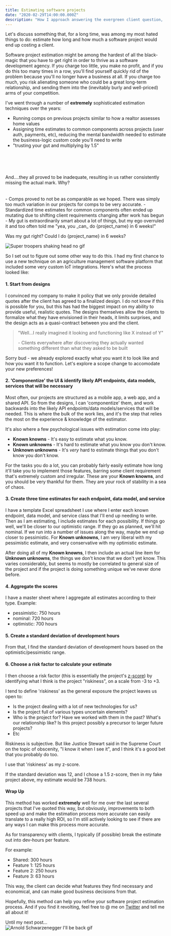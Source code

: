 ```yaml
---
title: Estimating software projects
date: "2020-02-29T14:00:00.000Z"
description: "How I approach answering the evergreen client question, 'What will this cost me and how long will it take?'"
---
```


Let's discuss something that, for a long time, was among my most hated things to do: estimate how long and how much a software project would end up costing a client.

Software project estimation might be among the hardest of all the black-magic that you have to get right in order to thrive as a software development agency. If you charge too little, you make no profit, and if you do this too many times in a row, you'll find yourself quickly rid of the problem because you'll no longer have a business at all. If you charge too much, you risk alienating someone who could be a great long-term relationship, and sending them into the (inevitably burly and well-priced) arms of your competition.

I've went through a number of __extremely__ sophisticated estimation techniques over the years:

- Running comps on previous projects similar to how a realtor assesses home values
- Assigning time estimates to common components across projects (user auth, payments, etc), reducing the mental bandwidth needed to estimate the business-logic custom code you'll need to write
- "trusting your gut and multiplying by 1.5"
<br/>
<br/>
<br/>
<br/>
And....they all proved to be inadequate, resulting in us rather consistently missing the actual mark. Why?
<br/>
<br/>
<br/>
- Comps proved to not be as comparable as we hoped. There was simply too much variation in our projects for comps to be very accurate.
- Standardized time estimates for common components often ended up mutating due to shifting client requirements changing after work has begun
- My gut is extraordinarily smart about a lot of things, but my ego overruled it and too often told me "yea, you _can_ do {project_name} in 6 weeks!"

Was my gut right? Could I do {project_name} in 6 weeks?

![Super troopers shaking head no gif](https://media.giphy.com/media/9NLYiOUxnKAJLIycEv/giphy.gif)

So I set out to figure out some other way to do this. I had my first chance to use a new technique on an agriculture management software platform that included some very custom IoT integrations. Here's what the process looked like:

#### 1. Start from designs

I convinced my company to make it policy that we only provide detailed quotes after the client has agreed to a finalized design. I do not know if this is possible for you, but this has had the biggest impact on my ability to provide useful, realistic quotes. The designs themselves allow the clients to formalize what they have envisioned in their heads, it limits surprises, and the design acts as a quasi-contract between you and the client.

>"Well...I really imagined it looking and functioning like X instead of Y"
>
> \- Clients everywhere after discovering they actually wanted something different than what they asked to be built

Sorry bud - we already explored exactly what you want it to look like and how you want it to function. Let's explore a scope change to accomodate your new preferences!

#### 2. 'Componentize' the UI & identify likely API endpoints, data models, services that will be necessary

Most often, our projects are structured as a mobile app, a web app, and a shared API. So from the designs, I can 'componentize' them, and work backwards into the likely API endpoints/data models/services that will be needed. This is where the bulk of the work lies, and it's the step that relies the most on the experience & knowledge of the estimator. 

It's also where a few psychological issues with estimation come into play:

- __Known knowns__ - It's easy to estimate what you know.
- __Known unknowns__ - It's hard to estimate what you know you don't know.
- __Unknown unknowns__ - It's _very_ hard to estimate things that you don't know you don't know.

For the tasks you do a lot, you can probably fairly easily estimate how long it'll take you to implement those features, barring some client requirement that's extremely custom and irregular. These are your __Known knowns__, and you should be very thankful for them. They are your rock of stability in a sea of chaos.

#### 3. Create three time estimates for each endpoint, data model, and service

I have a template Excel spreadsheet I use where I enter each known endpoint, data model, and service class that I'll end up needing to write. Then as I am estimating, I include estimates for each possibility. If things go well, we'll be closer to our optimistic range. If they go as planned, we'll hit nominal. If we run into a number of issues along the way, maybe we end up closer to pessimistic. For __Known unknowns__, I am very liberal with my pessimistic estimate, and very conservative with my optimistic estimate.

After doing all of my __Known knowns__, I then include an actual line item for __Unknown unknowns__, the things we don't know that we don't yet know. This varies considerably, but seems to mostly be correlated to general size of the project and if the project is doing something unique we've never done before.

#### 4. Aggregate the scores
I have a master sheet where I aggregate all estimates according to their type. Example:
- pessimistic: 750 hours
- nominal: 720 hours
- optimistic: 700 hours

#### 5. Create a standard deviation of development hours
From that, I find the standard deviation of development hours based on the optimistic/pessimistic range.

#### 6. Choose a risk factor to calculate your estimate
I then choose a risk factor (this is essentially the project's [z-score](https://www.statisticshowto.datasciencecentral.com/probability-and-statistics/z-score/)) by identifying what I think is the project "riskiness", on a scale from -3 to +3.

I tend to define 'riskiness' as the general exposure the project leaves us open to:
- Is the project dealing with a lot of new technologies for us?
- Is the project full of various types uncertain elements?
- Who is the project for? Have we worked with them in the past? What's our relationship like? Is this project possibly a precursor to larger future projects?
- Etc

Riskiness is subjective. But like Justice Stewart said in the Supreme Court on the topic of obscenity, "I know it when I see it", and I think it's a good bet that you probably do too.

I use that 'riskiness' as my z-score. 

If the standard deviation was 12, and I chose a 1.5 z-score, then in my fake project above, my estimate would be 738 hours.

#### Wrap Up
This method has worked __extremely__ well for me over the last several projects that I've quoted this way, but obviously, improvements to both speed up and make the estimation process more accurate can easily translate to a really high ROI, so I'm still actively looking to see if there are any ways I can make this process more accurate.

As for transparency with clients, I typically (if possible) break the estimate out into dev-hours per feature.

For example:
- Shared: 300 hours
- Feature 1: 125 hours
- Feature 2: 250 hours
- Feature 3: 63 hours

This way, the client can decide what features they find necessary and economical, and can make good business decisions from that.

Hopefully, this method can help you refine your software project estimation process. And if you find it revolting, feel free to @ me on [Twitter](https://www.twitter.com/tacticalminivan) and tell me all about it!

Until my next post...
<br/>
![Arnold Schwarzenegger I'll be back gif](https://media.giphy.com/media/JDKxRN0Bvmm2c/giphy.gif)